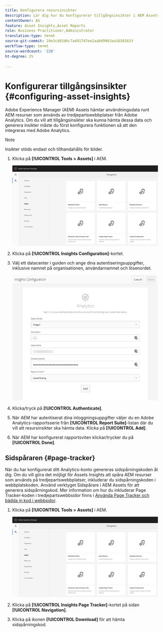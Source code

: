 ```yaml
---
title: Konfigurera resursinsikter
description: Lär dig hur du konfigurerar tillgångsinsikter i AEM Assets.
contentOwner: AG
feature: Asset Insights,Asset Reports
role: Business Practitioner,Administrator
translation-type: tm+mt
source-git-commit: 29e3cd92d6c7a4917d7ee2aa8d9963aa16581633
workflow-type: tm+mt
source-wordcount: '228'
ht-degree: 2%

---
```



# Konfigurerar tillgångsinsikter {#configuring-asset-insights}

Adobe Experience Manager (AEM) Assets hämtar användningsdata runt AEM resurser som används av tredjepartswebbplatser från Adobe Analytics. Om du vill att tillgångsinsikter ska kunna hämta dessa data och generera insikter måste du först konfigurera funktionen så att den integreras med Adobe Analytics.

>[!NOTE]
>
>Insikter stöds endast och tillhandahålls för bilder.

1. Klicka på **[!UICONTROL Tools > Assets]** i AEM.

   ![chlimage_1-210](assets/chlimage_1-210.png)

1. Klicka på **[!UICONTROL Insights Configuration]**-kortet.
1. Välj ett datacenter i guiden och ange dina autentiseringsuppgifter, inklusive namnet på organisationen, användarnamnet och lösenordet.

   ![chlimage_1-211](assets/insights_config2.png)

1. Klicka/tryck på **[!UICONTROL Authenticate]**.
1. När AEM har autentiserat dina inloggningsuppgifter väljer du en Adobe Analytics-rapportsserie från **[!UICONTROL Report Suite]**-listan där du vill att resursinsikter ska hämta data. Klicka på **[!UICONTROL Add]**.
1. När AEM har konfigurerat rapportsviten klickar/trycker du på **[!UICONTROL Done]**.

## Sidspåraren {#page-tracker}

När du har konfigurerat ditt Analytics-konto genereras sidspårningskoden åt dig. Om du vill göra det möjligt för Assets Insights att spåra AEM resurser som används på tredjepartswebbplatser, inkluderar du sidspårningskoden i webbplatskoden. Använd verktyget Sidspårare i AEM Assets för att generera sidspårningskod. Mer information om hur du inkluderar Page Tracker-koden i tredjepartswebbsidor finns i [Använda Page Tracker och bädda in kod i webbsidor](touch-ui-using-page-tracker.md).

1. Klicka på **[!UICONTROL Tools > Assets]** i AEM.

   ![chlimage_1-214](assets/chlimage_1-214.png)

1. Klicka på **[!UICONTROL Insights Page Tracker]**-kortet på sidan **[!UICONTROL Navigation]**.
1. Klicka på ikonen **[!UICONTROL Download]** för att hämta sidspårningskod.